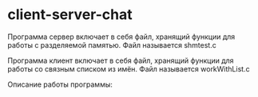 # client-server-chat
Программа сервер включает в себя файл, хранящий функции для работы с разделяемой памятью. Файл называется shmtest.c

Программа клиент включает в себя файл, хранящий функции для работы со связным списком из имён. Файл называется workWithList.c

Описание работы программы:
